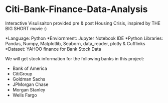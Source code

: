 # Citi-Bank-Finance-Data-Analysis
Interactive Visulisaiton provided pre & post Housing Crisis, inspired by THE BIG SHORT movie :) 

*Language: Python
*Enviornment: Jupyter Notebook IDE
*Python Libraries: Pandas, Numpy, Matplotlib, Seaborn, data_reader, plotly & Cufflinks
*Dataset: YAHOO finance for Bank Stock Data


We will get stock information for the following banks in this project:
*  Bank of America
* CitiGroup
* Goldman Sachs
* JPMorgan Chase
* Morgan Stanley
* Wells Fargo

